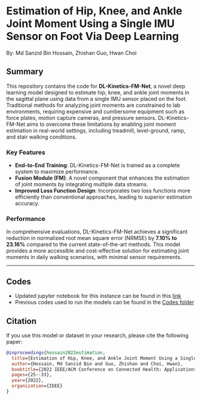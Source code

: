 
#  Estimation of Hip, Knee, and Ankle Joint Moment Using a Single IMU Sensor on Foot Via Deep Learning
By: Md Sanzid Bin Hossain, Zhishan Guo, Hwan Choi

## Summary

This repository contains the code for **DL-Kinetics-FM-Net**, a novel deep learning model designed to estimate hip, knee, and ankle joint moments in the sagittal plane using data from a single IMU sensor placed on the foot. Traditional methods for analyzing joint moments are constrained to lab environments, requiring expensive and cumbersome equipment such as force plates, motion capture cameras, and pressure sensors. DL-Kinetics-FM-Net aims to overcome these limitations by enabling joint moment estimation in real-world settings, including treadmill, level-ground, ramp, and stair walking conditions.

### Key Features
- **End-to-End Training**: DL-Kinetics-FM-Net is trained as a complete system to maximize performance.
- **Fusion Module (FM)**: A novel component that enhances the estimation of joint moments by integrating multiple data streams.
- **Improved Loss Function Design**: Incorporates two loss functions more efficiently than conventional approaches, leading to superior estimation accuracy.

### Performance
In comprehensive evaluations, DL-Kinetics-FM-Net achieves a significant reduction in normalized root mean square error (NRMSE) by **7.10% to 23.16%** compared to the current state-of-the-art methods. This model provides a more accessible and cost-effective solution for estimating joint moments in daily walking scenarios, with minimal sensor requirements.

---


## Codes 

- Updated jupyter notebook for this instance can be found in this [link](IEEE_CHASE_Kinetics_dataset_A_Estimation.ipynb)
- Previous codes used to run the models can be found in the [Codes folder](Codes)

## Citation
If you use this model or dataset in your research, please cite the following paper:

```bibtex
@inproceedings{hossain2022estimation,
  title={Estimation of Hip, Knee, and Ankle Joint Moment Using a Single IMU Sensor on Foot Via Deep Learning},
  author={Hossain, Md Sanzid Bin and Guo, Zhishan and Choi, Hwan},
  booktitle={2022 IEEE/ACM Conference on Connected Health: Applications, Systems and Engineering Technologies (CHASE)},
  pages={25--33},
  year={2022},
  organization={IEEE}
}
